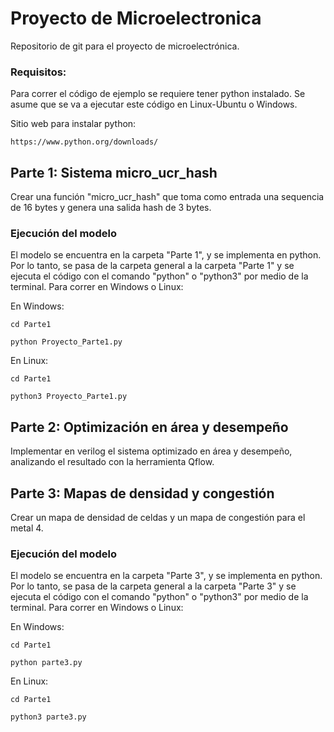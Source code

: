 # Proyecto de Microelectronica
Repositorio de git para el proyecto de microelectrónica.

### Requisitos:
Para correr el código de ejemplo se requiere tener python instalado. Se asume que se va a ejecutar este código en Linux-Ubuntu o Windows. 

Sitio web para instalar python:

`` https://www.python.org/downloads/ ``

## Parte 1: Sistema micro_ucr_hash
Crear una función "micro_ucr_hash" que toma como entrada una sequencia de 16 bytes y genera una salida hash de 3 bytes.

### Ejecución del modelo
El modelo se encuentra en la carpeta "Parte 1", y se implementa en python. Por lo tanto, se pasa de la carpeta general a la carpeta "Parte 1" y se ejecuta el código con el comando "python" o "python3" por medio de la terminal. Para correr en Windows o Linux:

En Windows:

`` cd Parte1 ``

`` python Proyecto_Parte1.py ``

En Linux:

`` cd Parte1 ``

`` python3 Proyecto_Parte1.py ``

## Parte 2: Optimización en área y desempeño
Implementar en verilog el sistema optimizado en área y desempeño, analizando el resultado con la herramienta Qflow.

## Parte 3: Mapas de densidad y congestión
Crear un mapa de densidad de celdas y un mapa de congestión para el metal 4. 

### Ejecución del modelo
El modelo se encuentra en la carpeta "Parte 3", y se implementa en python. Por lo tanto, se pasa de la carpeta general a la carpeta "Parte 3" y se ejecuta el código con el comando "python" o "python3" por medio de la terminal. Para correr en Windows o Linux:

En Windows:

`` cd Parte1 ``

`` python parte3.py ``

En Linux:

`` cd Parte1 ``

`` python3 parte3.py ``

